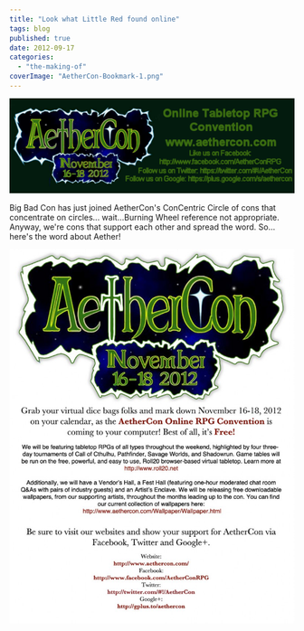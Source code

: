 ```yaml
---
title: "Look what Little Red found online"
tags: blog
published: true
date: 2012-09-17
categories: 
  - "the-making-of"
coverImage: "AetherCon-Bookmark-1.png"
---
```


[![](/images/AetherCon-Bookmark-1.png "AetherCon Bookmark (1)")](/images/AetherCon-Bookmark-1.png)

Big Bad Con has just joined AetherCon's ConCentric Circle of cons that concentrate on circles... wait...Burning Wheel reference not appropriate. Anyway, we're cons that support each other and spread the word. So... here's the word about Aether!

[![](/images/flierbig-779x1024.jpg "flierbig")](/images/flierbig.jpg)
